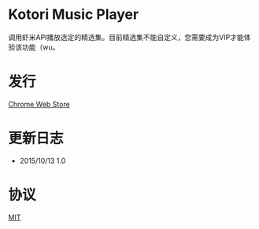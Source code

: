 # Kotori Music Player
调用虾米API播放选定的精选集。目前精选集不能自定义，您需要成为VIP才能体验该功能（wu。

# 发行
[Chrome Web Store](https://chrome.google.com/webstore/detail/jfibodpknfkelhgncgbicgoeifilampg/publish-delayed)

# 更新日志
* 2015/10/13  1.0

# 协议
[MIT](http://www.opensource.org/licenses/mit-license.php)
